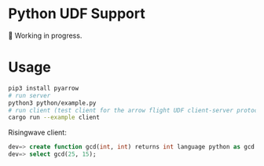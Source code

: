 # Python UDF Support

🚧 Working in progress.

# Usage

```sh
pip3 install pyarrow
# run server
python3 python/example.py
# run client (test client for the arrow flight UDF client-server protocol)
cargo run --example client
```

Risingwave client:

```sql
dev=> create function gcd(int, int) returns int language python as gcd using link 'http://localhost:8815';
dev=> select gcd(25, 15);
```

